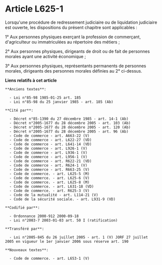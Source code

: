 # Article L625-1

Lorsqu'une procédure de redressement judiciaire ou de liquidation judiciaire est ouverte, les dispositions du présent
chapitre sont applicables :

1° Aux personnes physiques exerçant la profession de commerçant, d'agriculteur ou immatriculées au répertoire des métiers ;

2° Aux personnes physiques, dirigeants de droit ou de fait de personnes morales ayant une activité économique ;

3° Aux personnes physiques, représentants permanents de personnes morales, dirigeants des personnes morales définies au 2°
ci-dessus.

**Liens relatifs à cet article**

	**Anciens textes**:

	  - Loi n°85-98 1985-01-25 art. 185
	  - Loi n°85-98 du 25 janvier 1985 - art. 185 (Ab)

	**Cité par**:

	  - Décret n°85-1390 du 27 décembre 1985 - art. 14-1 (Ab)
	  - Décret n°2005-1677 du 28 décembre 2005 - art. 103 (Ab)
	  - Décret n°2005-1677 du 28 décembre 2005 - art. 120 (Ab)
	  - Décret n°2005-1677 du 28 décembre 2005 - art. 96 (Ab)
	  - Code de commerce - art. A663-22 (V)
	  - Code de commerce - art. L622-27 (VD)
	  - Code de commerce - art. L641-14 (VD)
	  - Code de commerce - art. L926-1 (V)
	  - Code de commerce - art. L936-1 (V)
	  - Code de commerce - art. L956-1 (V)
	  - Code de commerce - art. R622-21 (VD)
	  - Code de commerce - art. R624-1 (V)
	  - Code de commerce - art. R663-25 (V)
	  - Code de commerce. - art. L625-5 (M)
	  - Code de commerce. - art. L625-6 (V)
	  - Code de commerce. - art. L625-8 (M)
	  - Code de commerce. - art. L631-18 (VD)
	  - Code de commerce. - art. R625-3 (V)
	  - Code de la mutualité - art. L114-21 (V)
	  - Code de la sécurité sociale. - art. L931-9 (VD)

	**Codifié par**:

	  - Ordonnance 2000-912 2000-09-18
	  - Loi n°2003-7 2003-01-03 art. 50 I (ratification)

	**Transféré par**:

	  - Loi n°2005-845 du 26 juillet 2005 - art. 1 (V) JORF 27 juillet 2005 en vigueur le 1er janvier 2006 sous réserve art. 190

	**Nouveaux textes**:

	  - Code de commerce. - art. L653-1 (V)
